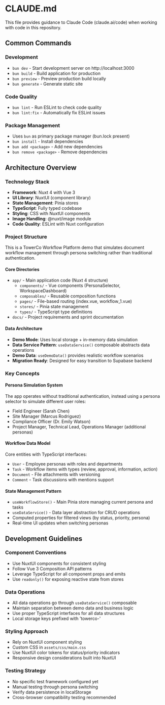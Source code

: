 # CLAUDE.md

This file provides guidance to Claude Code (claude.ai/code) when working with code in this repository.

## Common Commands

### Development
- `bun dev` - Start development server on http://localhost:3000
- `bun build` - Build application for production
- `bun preview` - Preview production build locally
- `bun generate` - Generate static site

### Code Quality
- `bun lint` - Run ESLint to check code quality
- `bun lint:fix` - Automatically fix ESLint issues

### Package Management
- Uses `bun` as primary package manager (bun.lock present)
- `bun install` - Install dependencies
- `bun add <package>` - Add new dependencies
- `bun remove <package>` - Remove dependencies

## Architecture Overview

### Technology Stack
- **Framework**: Nuxt 4 with Vue 3
- **UI Library**: NuxtUI (component library)
- **State Management**: Pinia stores
- **TypeScript**: Fully typed codebase
- **Styling**: CSS with NuxtUI components
- **Image Handling**: @nuxt/image module
- **Code Quality**: ESLint with Nuxt configuration

### Project Structure
This is a TowerCo Workflow Platform demo that simulates document workflow management through persona switching rather than traditional authentication.

#### Core Directories
- `app/` - Main application code (Nuxt 4 structure)
  - `components/` - Vue components (PersonaSelector, WorkspaceDashboard)
  - `composables/` - Reusable composition functions
  - `pages/` - File-based routing (index.vue, workflow_1.vue)
  - `stores/` - Pinia state management
  - `types/` - TypeScript type definitions
- `docs/` - Project requirements and sprint documentation

#### Data Architecture
- **Demo Mode**: Uses local storage + in-memory data simulation
- **Data Service Pattern**: `useDataService()` composable abstracts data operations
- **Demo Data**: `useDemoData()` provides realistic workflow scenarios
- **Migration Ready**: Designed for easy transition to Supabase backend

### Key Concepts

#### Persona Simulation System
The app operates without traditional authentication, instead using a persona selector to simulate different user roles:
- Field Engineer (Sarah Chen)
- Site Manager (Marcus Rodriguez)  
- Compliance Officer (Dr. Emily Watson)
- Project Manager, Technical Lead, Operations Manager (additional personas)

#### Workflow Data Model
Core entities with TypeScript interfaces:
- `User` - Employee personas with roles and departments
- `Task` - Workflow items with types (review, approval, information, action)
- `Document` - File attachments with versioning
- `Comment` - Task discussions with mentions support

#### State Management Pattern
- `useWorkflowStore()` - Main Pinia store managing current persona and tasks
- `useDataService()` - Data layer abstraction for CRUD operations
- Computed properties for filtered views (by status, priority, persona)
- Real-time UI updates when switching personas

## Development Guidelines

### Component Conventions
- Use NuxtUI components for consistent styling
- Follow Vue 3 Composition API patterns
- Leverage TypeScript for all component props and emits
- Use `readonly()` for exposing reactive state from stores

### Data Operations
- All data operations go through `useDataService()` composable
- Maintain separation between demo data and business logic
- Use proper TypeScript interfaces for all data structures
- Local storage keys prefixed with 'towerco-'

### Styling Approach
- Rely on NuxtUI component styling
- Custom CSS in `assets/css/main.css`
- Use NuxtUI color tokens for status/priority indicators
- Responsive design considerations built into NuxtUI

### Testing Strategy
- No specific test framework configured yet
- Manual testing through persona switching
- Verify data persistence in localStorage
- Cross-browser compatibility testing recommended